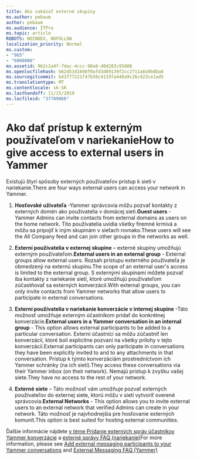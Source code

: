 ```yaml
---
title: Ako zakázať externé skupiny
ms.author: pebaum
author: pebaum
ms.audience: ITPro
ms.topic: article
ROBOTS: NOINDEX, NOFOLLOW
localization_priority: Normal
ms.custom:
- "965"
- "6000006"
ms.assetid: 962c2a4f-7dac-4ccc-98a8-d0d283c95808
ms.openlocfilehash: b62d53d1698f0afd3d89139f2cc2711a8a9b8ba6
ms.sourcegitcommit: b43f77221f47b50c41197a448a9c26c423ce1ad5
ms.translationtype: MT
ms.contentlocale: sk-SK
ms.lasthandoff: 11/15/2019
ms.locfileid: "37769066"
---
```

# <a name="how-to-give-access-to-external-users-in-yammer"></a><span data-ttu-id="39052-102">Ako dať prístup k externým používateľom v nariekanie</span><span class="sxs-lookup"><span data-stu-id="39052-102">How to give access to external users in Yammer</span></span>

<span data-ttu-id="39052-103">Existujú štyri spôsoby externých používateľov prístup k sieti v nariekanie.</span><span class="sxs-lookup"><span data-stu-id="39052-103">There are four ways external users can access your network in Yammer.</span></span>
  
1. <span data-ttu-id="39052-104">**Hosťovské užívateľa** -Yammer správcovia môžu pozvať kontakty z externých domén ako používatelia v domácej sieti.</span><span class="sxs-lookup"><span data-stu-id="39052-104">**Guest users** - Yammer Admins can invite contacts from external domains as users on the home network.</span></span> <span data-ttu-id="39052-105">Títo používatelia uvidia všetky firemné krmivá a môžu sa pripojiť k iným skupinám v sieťach rovnako.</span><span class="sxs-lookup"><span data-stu-id="39052-105">These users will see the All Company feed and can join other groups in the networks as well.</span></span>

2. <span data-ttu-id="39052-106">**Externí používatelia v externej skupine** – externé skupiny umožňujú externým používateľom.</span><span class="sxs-lookup"><span data-stu-id="39052-106">**External users in an external group** - External groups allow external users.</span></span> <span data-ttu-id="39052-107">Rozsah prístupu externého používateľa je obmedzený na externú skupinu.</span><span class="sxs-lookup"><span data-stu-id="39052-107">The scope of an external user's access is limited to the external group.</span></span> <span data-ttu-id="39052-108">S externými skupinami môžete pozvať iba kontakty z nariekanie sietí, ktoré umožňujú používateľom zúčastňovať sa externých konverzácií.</span><span class="sxs-lookup"><span data-stu-id="39052-108">With external groups, you can only invite contacts from Yammer networks that allow users to participate in external conversations.</span></span>

3. <span data-ttu-id="39052-109">**Externí používatelia v nariekanie konverzácie v internej skupine** -Táto možnosť umožňuje externým účastníkom pridať do konkrétnej konverzácie.</span><span class="sxs-lookup"><span data-stu-id="39052-109">**External users in a Yammer conversation in an internal group** - This option allows external participants to be added to a particular conversation.</span></span> <span data-ttu-id="39052-110">Externí účastníci sa môžu zúčastniť len konverzácií, ktoré boli explicitne pozvaní na všetky prílohy v tejto konverzácii.</span><span class="sxs-lookup"><span data-stu-id="39052-110">External participants can only participate in conversations they have been explicitly invited to and to any attachments in that conversation.</span></span> <span data-ttu-id="39052-111">Prístup k týmto konverzáciám prostredníctvom ich Yammer schránky (na ich sieti).</span><span class="sxs-lookup"><span data-stu-id="39052-111">They access these conversations via their Yammer inbox (on their network).</span></span> <span data-ttu-id="39052-112">Nemajú prístup k zvyšku vašej siete.</span><span class="sxs-lookup"><span data-stu-id="39052-112">They have no access to the rest of your network.</span></span>

4. <span data-ttu-id="39052-113">**Externé siete** – Táto možnosť vám umožňuje pozvať externých používateľov do externej siete, ktorú môžu v sieti vytvoriť overené správcovia.</span><span class="sxs-lookup"><span data-stu-id="39052-113">**External Networks** - This option allows you to invite external users to an external network that verified Admins can create in your network.</span></span> <span data-ttu-id="39052-114">Táto možnosť je najvhodnejšia pre hosťovanie externých komunít.</span><span class="sxs-lookup"><span data-stu-id="39052-114">This option is best suited for hosting external communities.</span></span>

<span data-ttu-id="39052-115">Ďalšie informácie nájdete [v téme Pridanie externých správ účastníkov Yammer konverzácie](https://docs.microsoft.com/yammer/work-with-external-users/add-external-participants) a [externé správy FAQ (nariekanie)](https://docs.microsoft.com/yammer/work-with-external-users/external-messaging-faq)</span><span class="sxs-lookup"><span data-stu-id="39052-115">For more information, please see [Add external messaging participants to your Yammer conversations](https://docs.microsoft.com/yammer/work-with-external-users/add-external-participants) and [External Messaging FAQ (Yammer)](https://docs.microsoft.com/yammer/work-with-external-users/external-messaging-faq)</span></span>
  